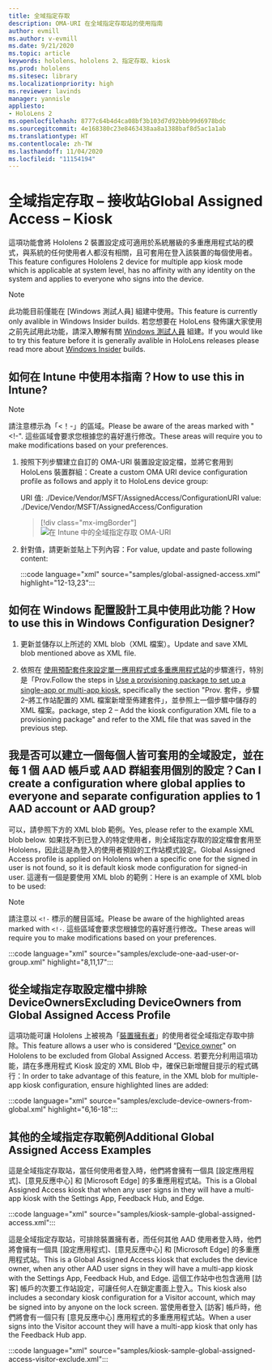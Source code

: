 ```yaml
---
title: 全域指定存取
description: OMA-URI 在全域指定存取站的使用指南
author: evmill
ms.author: v-evmill
ms.date: 9/21/2020
ms.topic: article
keywords: hololens、hololens 2、指定存取、kiosk
ms.prod: hololens
ms.sitesec: library
ms.localizationpriority: high
ms.reviewer: lavinds
manager: yannisle
appliesto:
- HoloLens 2
ms.openlocfilehash: 8777c64b4d4ca08bf3b103d7d92bbb99d6978bdc
ms.sourcegitcommit: 4e168380c23e8463438aa8a1388baf8d5ac1a1ab
ms.translationtype: HT
ms.contentlocale: zh-TW
ms.lasthandoff: 11/04/2020
ms.locfileid: "11154194"
---
```

# <span data-ttu-id="91656-104">全域指定存取 – 接收站</span><span class="sxs-lookup"><span data-stu-id="91656-104">Global Assigned Access – Kiosk</span></span>

<span data-ttu-id="91656-105">這項功能會將 Hololens 2 裝置設定成可適用於系統層級的多重應用程式站的模式，與系統的任何使用者人都沒有相關，且可套用在登入該裝置的每個使用者。</span><span class="sxs-lookup"><span data-stu-id="91656-105">This feature configures Hololens 2 device for multiple app kiosk mode which is applicable at system level, has no affinity with any identity on the system and applies to everyone who signs into the device.</span></span> 

> [!NOTE]
> <span data-ttu-id="91656-106">此功能目前僅能在 [Windows 測試人員] 組建中使用。</span><span class="sxs-lookup"><span data-stu-id="91656-106">This feature is currently only avalible in Windows Insider builds.</span></span> <span data-ttu-id="91656-107">若您想要在 HoloLens 發佈讓大家使用之前先試用此功能，請深入瞭解有關 [Windows 測試人員](hololens-insider.md) 組建。</span><span class="sxs-lookup"><span data-stu-id="91656-107">If you would like to try this feature before it is generally avalible in HoloLens releases please read more about [Windows Insider](hololens-insider.md) builds.</span></span>
 
## <span data-ttu-id="91656-108">如何在 Intune 中使用本指南？</span><span class="sxs-lookup"><span data-stu-id="91656-108">How to use this in Intune?</span></span> 

> [!NOTE]
> <span data-ttu-id="91656-109">請注意標示為「<！-」的區域。</span><span class="sxs-lookup"><span data-stu-id="91656-109">Please be aware of the areas marked with "<!-".</span></span> <span data-ttu-id="91656-110">這些區域會要求您根據您的喜好進行修改。</span><span class="sxs-lookup"><span data-stu-id="91656-110">These areas will require you to make modifications based on your preferences.</span></span> 

1.  <span data-ttu-id="91656-111">按照下列步驟建立自訂的 OMA-URI 裝置設定設定檔，並將它套用到 HoloLens 裝置群組：</span><span class="sxs-lookup"><span data-stu-id="91656-111">Create a custom OMA URI device configuration profile as follows and apply it to HoloLens device group:</span></span> 

    <span data-ttu-id="91656-112">URI 值: ./Device/Vendor/MSFT/AssignedAccess/Configuration</span><span class="sxs-lookup"><span data-stu-id="91656-112">URI value: ./Device/Vendor/MSFT/AssignedAccess/Configuration</span></span>
   
    > [!div class="mx-imgBorder"]
    > ![在 Intune 中的全域指定存取 OMA-URI](images/global-assigned-access-omauri.png)

2.  <span data-ttu-id="91656-114">針對值，請更新並貼上下列內容：</span><span class="sxs-lookup"><span data-stu-id="91656-114">For value, update and paste following content:</span></span> 

    :::code language="xml" source="samples/global-assigned-access.xml" highlight="12-13,23":::

## <span data-ttu-id="91656-115">如何在 Windows 配置設計工具中使用此功能？</span><span class="sxs-lookup"><span data-stu-id="91656-115">How to use this in Windows Configuration Designer?</span></span> 
 
1.  <span data-ttu-id="91656-116">更新並儲存以上所述的 XML blob（XML 檔案）。</span><span class="sxs-lookup"><span data-stu-id="91656-116">Update and save XML blob mentioned above as XML file.</span></span> 

2.  <span data-ttu-id="91656-117">依照在 [使用預配套件來設定單一應用程式或多重應用程式站](https://docs.microsoft.com/hololens/hololens-kiosk#use-a-provisioning-package-to-set-up-a-single-app-or-multi-app-kiosk)的步驟進行，特別是「Prov.</span><span class="sxs-lookup"><span data-stu-id="91656-117">Follow the steps in [Use a provisioning package to set up a single-app or multi-app kiosk](https://docs.microsoft.com/hololens/hololens-kiosk#use-a-provisioning-package-to-set-up-a-single-app-or-multi-app-kiosk), specifically the section "Prov.</span></span> <span data-ttu-id="91656-118">套件，步驟2–將工作站配置的 XML 檔案新增至佈建套件」，並參照上一個步驟中儲存的 XML 檔案。</span><span class="sxs-lookup"><span data-stu-id="91656-118">package, step 2 – Add the kiosk configuration XML file to a provisioning package" and refer to the XML file that was saved in the previous step.</span></span> 

## <span data-ttu-id="91656-119">我是否可以建立一個每個人皆可套用的全域設定，並在每 1 個 AAD 帳戶或 AAD 群組套用個別的設定？</span><span class="sxs-lookup"><span data-stu-id="91656-119">Can I create a configuration where global applies to everyone and separate configuration applies to 1 AAD account or AAD group?</span></span> 

<span data-ttu-id="91656-120">可以，請參照下方的 XML blob 範例。</span><span class="sxs-lookup"><span data-stu-id="91656-120">Yes, please refer to the example XML blob below.</span></span> <span data-ttu-id="91656-121">如果找不到已登入的特定使用者，則全域指定存取的設定檔會套用至 Hololens，因此這是為登入的使用者預設的工作站模式設定。</span><span class="sxs-lookup"><span data-stu-id="91656-121">Global Assigned Access profile is applied on Hololens when a specific one for the signed in user is not found, so it is default kiosk mode configuration for signed-in user.</span></span> <span data-ttu-id="91656-122">這邊有一個是要使用 XML blob 的範例：</span><span class="sxs-lookup"><span data-stu-id="91656-122">Here is an example of XML blob to be used:</span></span> 

> [!NOTE]
> <span data-ttu-id="91656-123">請注意以 `<!-` 標示的醒目區域。</span><span class="sxs-lookup"><span data-stu-id="91656-123">Please be aware of the highlighted areas marked with `<!-`.</span></span> <span data-ttu-id="91656-124">這些區域會要求您根據您的喜好進行修改。</span><span class="sxs-lookup"><span data-stu-id="91656-124">These areas will require you to make modifications based on your preferences.</span></span> 

 :::code language="xml" source="samples/exclude-one-aad-user-or-group.xml" highlight="8,11,17":::

## <span data-ttu-id="91656-125">從全域指定存取設定檔中排除 DeviceOwners</span><span class="sxs-lookup"><span data-stu-id="91656-125">Excluding DeviceOwners from Global Assigned Access Profile</span></span>

<span data-ttu-id="91656-126">這項功能可讓 Hololens 上被視為「[裝置擁有者](security-adminless-os.md)」的使用者從全域指定存取中排除。</span><span class="sxs-lookup"><span data-stu-id="91656-126">This feature allows a user who is considered “[Device owner](security-adminless-os.md)" on Hololens to be excluded from Global Assigned Access.</span></span> <span data-ttu-id="91656-127">若要充分利用這項功能，請在多應用程式 Kiosk 設定的 XML Blob 中，確保已新增醒目提示的程式碼行：</span><span class="sxs-lookup"><span data-stu-id="91656-127">In order to take advantage of this feature, in the XML blob for multiple-app kiosk configuration, ensure highlighted lines are added:</span></span> 

 :::code language="xml" source="samples/exclude-device-owners-from-global.xml" highlight="6,16-18":::
 
## <span data-ttu-id="91656-128">其他的全域指定存取範例</span><span class="sxs-lookup"><span data-stu-id="91656-128">Additional Global Assigned Access Examples</span></span>

<span data-ttu-id="91656-129">這是全域指定存取站，當任何使用者登入時，他們將會擁有一個具 [設定應用程式]、[意見反應中心] 和 [Microsoft Edge] 的多重應用程式站。</span><span class="sxs-lookup"><span data-stu-id="91656-129">This is a Global Assigned Access kiosk that when any user signs in they will have a multi-app kiosk with the Settings App, Feedback Hub, and Edge.</span></span>

:::code language="xml" source="samples/kiosk-sample-global-assigned-access.xml":::

<span data-ttu-id="91656-130">這是全域指定存取站，可排除裝置擁有者，而任何其他 AAD 使用者登入時，他們將會擁有一個具 [設定應用程式]、[意見反應中心] 和 [Microsoft Edge] 的多重應用程式站。</span><span class="sxs-lookup"><span data-stu-id="91656-130">This is a Global Assigned Access kiosk that excludes the device owner, when any other AAD user signs in they will have a multi-app kiosk with the Settings App, Feedback Hub, and Edge.</span></span> <span data-ttu-id="91656-131">這個工作站中也包含適用 [訪客] 帳戶的次要工作站設定，可讓任何人在鎖定畫面上登入。</span><span class="sxs-lookup"><span data-stu-id="91656-131">This kiosk also includes a secondary kiosk configuration for a Visitor account, which may be signed into by anyone on the lock screen.</span></span> <span data-ttu-id="91656-132">當使用者登入 [訪客] 帳戶時，他們將會有一個只有 [意見反應中心] 應用程式的多重應用程式站。</span><span class="sxs-lookup"><span data-stu-id="91656-132">When a user signs into the Visitor account they will have a multi-app kiosk that only has the Feedback Hub app.</span></span>

:::code language="xml" source="samples/kiosk-sample-global-assigned-access-visitor-exclude.xml":::



